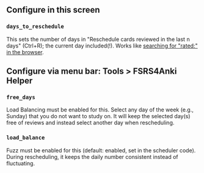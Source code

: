## Configure in this screen

### `days_to_reschedule`

This sets the number of days in "Reschedule cards reviewed in the last n days" (Ctrl+R); the current day included(!). Works like [searching for "rated:" in the browser](https://docs.ankiweb.net/searching.html?highlight=rated#answered).

## Configure via menu bar: Tools > FSRS4Anki Helper

### `free_days`

Load Balancing must be enabled for this. Select any day of the week (e.g., Sunday) that you do not want to study on. It will keep the selected day(s) free of reviews and instead select another day when rescheduling.

### `load_balance`

Fuzz must be enabled for this (default: enabled, set in the scheduler code). During rescheduling, it keeps the daily number consistent instead of fluctuating.
